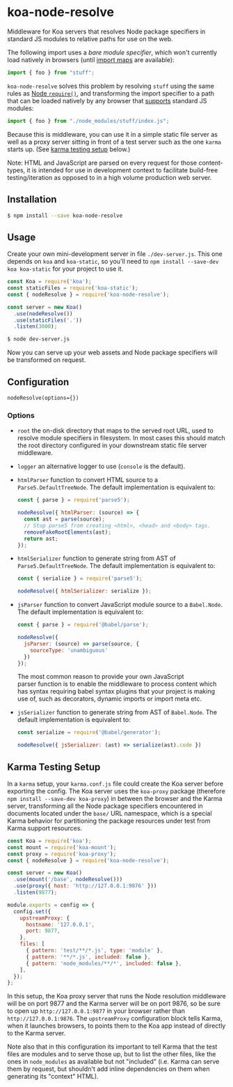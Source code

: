 # koa-node-resolve

Middleware for Koa servers that resolves Node package specifiers in standard JS modules to relative paths for use on the web.

The following import uses a _bare module specifier_, which won't currently load natively in browsers (until [import maps](https://www.chromestatus.com/feature/5315286962012160) are available):

```js
import { foo } from "stuff";
```

`koa-node-resolve` solves this problem by resolving `stuff` using the same rules as [Node `require()`](https://nodejs.org/api/modules.html#modules_all_together), and transforming the import specifier to a path that can be loaded natively by any browser that [supports](https://developer.mozilla.org/en-US/docs/Web/JavaScript/Reference/Statements/import#Browser_compatibility) standard JS modules:

```js
import { foo } from "./node_modules/stuff/index.js";
```

Because this is middleware, you can use it in a simple static file server as well as a proxy server sitting in front of a test server such as the one `karma` starts up. (See [karma testing setup](#karma-testing-setup) below.)

Note: HTML and JavaScript are parsed on every request for those content-types, it is intended for use in development context to facilitate build-free testing/iteration as opposed to in a high volume production web server.

## Installation

```sh
$ npm install --save koa-node-resolve
```

## Usage

Create your own mini-development server in file `./dev-server.js`. This one depends on `koa` and `koa-static`, so you'll need to `npm install --save-dev koa koa-static` for your project to use it.

```js
const Koa = require('koa');
const staticFiles = require('koa-static');
const { nodeResolve } = require('koa-node-resolve');

const server = new Koa()
  .use(nodeResolve())
  .use(staticFiles('.'))
  .listen(3000);
```

```sh
$ node dev-server.js
```

Now you can serve up your web assets and Node package specifiers will be transformed on request.

## Configuration

`nodeResolve(options={})`

### Options

 - `root` the on-disk directory that maps to the served root URL, used to resolve module specifiers in filesystem.  In most cases this should match the root directory configured in your downstream static file server middleware.
 - `logger` an alternative logger to use (`console` is the default).
 - `htmlParser` function to convert HTML source to a `Parse5.DefaultTreeNode`.  The default implementation is equivalent to:
    ```js
    const { parse } = require('parse5');

    nodeResolve({ htmlParser: (source) => {
      const ast = parse(source);
      // Stop parse5 from creating <html>, <head> and <body> tags.
      removeFakeRootElements(ast);
      return ast;
    });
    ```
 - `htmlSerializer` function to generate string from AST of `Parse5.DefaultTreeNode`.  The default implementation is equivalent to:
    ```js
    const { serialize } = require('parse5');

    nodeResolve({ htmlSerializer: serialize });
    ```
 - `jsParser` function to convert JavaScript module source to a `Babel.Node`.  The default implementation is equivalent to:
    ```js
    const { parse } = require('@babel/parse');

    nodeResolve({
      jsParser: (source) => parse(source, {
        sourceType: 'unambiguous'
      })
    });
    ```
    The most common reason to provide your own JavaScript parser function is to enable the middleware to process content which has syntax requiring babel syntax plugins that your project is making use of, such as decorators, dynamic imports or import meta etc.

 - `jsSerializer` function to generate string from AST of `Babel.Node`.  The default implementation is equivalent to:
    ```js
    const serialize = require('@babel/generator');

    nodeResolve({ jsSerializer: (ast) => serialize(ast).code })

## Karma Testing Setup

In a `karma` setup, your `karma.conf.js` file could create the Koa server before exporting the config. The Koa server uses the `koa-proxy` package (therefore `npm install --save-dev koa-proxy`) in between the browser and the Karma server, transforming all the Node package specifiers encountered in documents located under the `base/` URL namespace, which is a special Karma behavior for partitioning the package resources under test from Karma support resources.

```js
const Koa = require('koa');
const mount = require('koa-mount');
const proxy = require('koa-proxy');
const { nodeResolve } = require('koa-node-resolve');

const server = new Koa()
  .use(mount('/base', nodeResolve()))
  .use(proxy({ host: 'http://127.0.0.1:9876' }))
  .listen(9877);

module.exports = config => {
  config.set({
    upstreamProxy: {
      hostname: '127.0.0.1',
      port: 9877,
    },
    files: [
      { pattern: 'test/**/*.js', type: 'module' },
      { pattern: '**/*.js', included: false },
      { pattern: 'node_modules/**/*', included: false },
    ],
  });
};
```

In this setup, the Koa proxy server that runs the Node resolution middleware will be on port 9877 and the Karma server will be on port 9876, so be sure to open up `http://127.0.0.1:9877` in your browser rather than `http://127.0.0.1:9876`. The `upstreamProxy` configuration block tells Karma, when it launches browsers, to points them to the Koa app instead of directly to the Karma server.

Note also that in this configuration its important to tell Karma that the test files are modules and to serve those up, but to list the other files, like the ones in `node_modules` as available but not "included" (i.e. Karma can serve them by request, but shouldn't add inline dependencies on them when generating its "context" HTML).
